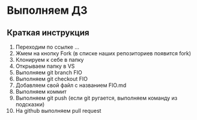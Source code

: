 # Выполняем ДЗ

## Краткая инструкция

1. Переходим по ссылке ...
2. Жмем на кнопку Fork (в списке наших репозиториев появится fork)
3. Клонируем к себе в папку
4. Открываем папку в VS
5. Выполняем git branch FIO
6. Выполняем git checkout FIO
7. Добавляем свой файл с названием FIO.md
8. Выполняем коммит
9. Выполняем git push (если git ругается, выполняем команду из подсказки)
10. На github выполняем pull request
